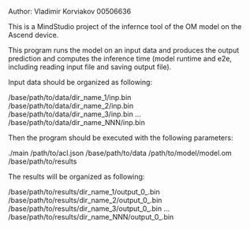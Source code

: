 Author: Vladimir Korviakov 00506636

This is a MindStudio project of the infernce tool of the OM model on the Ascend device.

This program runs the model on an input data and produces the output prediction and computes the inference time (model runtime and e2e, including reading input file and saving output file).

Input data should be organized as following:

/base/path/to/data/dir_name_1/inp.bin
/base/path/to/data/dir_name_2/inp.bin
/base/path/to/data/dir_name_3/inp.bin
...
/base/path/to/data/dir_name_NNN/inp.bin

Then the program should be executed with the following parameters:

./main /path/to/acl.json /base/path/to/data /path/to/model/model.om /base/path/to/results

The results will be organized as following:

/base/path/to/results/dir_name_1/output_0_.bin
/base/path/to/results/dir_name_2/output_0_.bin
/base/path/to/results/dir_name_3/output_0_.bin
...
/base/path/to/results/dir_name_NNN/output_0_.bin
